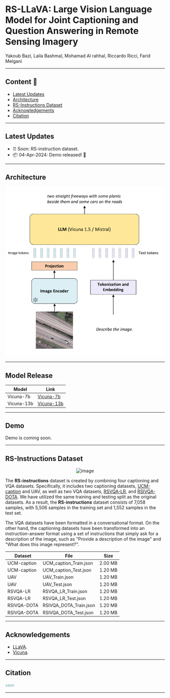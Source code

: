 # RS-LLaVA: Large Vision Language Model for Joint Captioning and Question Answering in Remote Sensing Imagery

Yakoub Bazi, Laila Bashmal, Mohamad Al rahhal, Riccardo Ricci, Farid Melgani

---

## Content 📒
- [Latest Updates](#latest-updates)
- [Architecture](#architecture)
- [RS-Instructions Dataset](#rs-instructions-dataset)
- [Acknowledgements](#acknowledgements)
- [Citation](#citation)

---

## Latest Updates  
- ⏰ Soon: RS-instruction dataset.
- 📦 04-Apr-2024: Demo released! 🚀
  
---

## Architecture
<p align="center">
  <img width="600" src="images/architecture.png" alt="RS-LLaVA Architectural Overview">
</p>

---

## Model Release

| Model | Link |
| --- | --- |
|Vicuna-7b|[Vicuna-7b](https://huggingface.co/)|
|Vicuna-13b|[Vicuna-13b](https://huggingface.co/)|

---

## Demo

Demo is coming soon.

---
## RS-Instructions Dataset
<p align="center">
  <img width="600" alt="image" src="https://github.com/BigData-KSU/RS-LLaVA/images/RS_instructions_dataset.png">
</p>

The **RS-instructions** dataset is created by combining four captioning and VQA datasets. Specifically, it includes two captioning datasets, [UCM-caption](https://pan.baidu.com/s/1mjPToHq#list/path=%2F) and UAV, as well as two VQA datasets, [RSVQA-LR](https://rsvqa.sylvainlobry.com/), and [RSIVQA-DOTA](https://github.com/spectralpublic/RSIVQA). We have utilized the same training and testing split as the original datasets. As a result, the **RS-instructions** dataset consists of 7,058 samples, with 5,506 samples in the training set and 1,552 samples in the test set.

The VQA datasets have been formatted in a conversational format. On the other hand, the captioning datasets have been transformed into an instruction-answer format using a set of instructions that simply ask for a description of the image, such as "Provide a description of the image" and "What does this image represent?".


| Dataset | File | Size |
| --- | --- | --- |
UCM-caption| UCM_caption_Train.json | 2.00 MB | 
UCM-caption| UCM_caption_Test.json | 1.20 MB | 
UAV        | UAV_Train.json | 1.20 MB | 
UAV        | UAV_Test.json | 1.20 MB | 
RSVQA-LR   | RSVQA_LR_Train.json | 1.20 MB | 
RSVQA-LR   | RSVQA_LR_Test.json | 1.20 MB | 
RSIVQA-DOTA   | RSIVQA_DOTA_Train.json | 1.20 MB | 
RSIVQA-DOTA   | RSIVQA_DOTA_Test.json | 1.20 MB | 



---

## Acknowledgements
+ [LLaVA](https://github.com/haotian-liu/LLaVA).
+ [Vicuna](https://github.com/lm-sys/FastChat).

---

## Citation

```bibtex
soon

```
---

